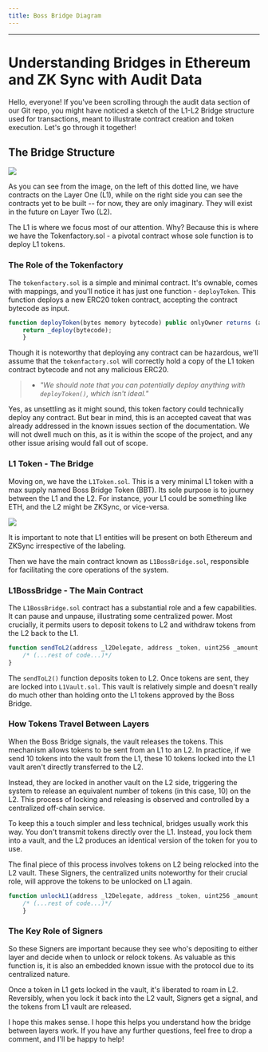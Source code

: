 ```yaml
---
title: Boss Bridge Diagram
---
```




---

# Understanding Bridges in Ethereum and ZK Sync with Audit Data

Hello, everyone! If you've been scrolling through the audit data section of our Git repo, you might have noticed a sketch of the L1-L2 Bridge structure used for transactions, meant to illustrate contract creation and token execution. Let's go through it together!

## The Bridge Structure

![](https://cdn.videotap.com/rIxjCdQQCX2uJutT8w6U-12.43.png)

As you can see from the image, on the left of this dotted line, we have contracts on the Layer One (L1), while on the right side you can see the contracts yet to be built -- for now, they are only imaginary. They will exist in the future on Layer Two (L2).

The L1 is where we focus most of our attention. Why? Because this is where we have the Tokenfactory.sol - a pivotal contract whose sole function is to deploy L1 tokens.

### The Role of the Tokenfactory

The `tokenfactory.sol` is a simple and minimal contract. It's ownable, comes with mappings, and you'll notice it has just one function - `deployToken`. This function deploys a new ERC20 token contract, accepting the contract bytecode as input.

```js
function deployToken(bytes memory bytecode) public onlyOwner returns (address){
    return _deploy(bytecode);
    }
```

Though it is noteworthy that deploying any contract can be hazardous, we'll assume that the `tokenfactory.sol` will correctly hold a copy of the L1 token contract bytecode and not any malicious ERC20.

> - _"We should note that you can potentially deploy anything with `deployToken()`, which isn't ideal."_

Yes, as unsettling as it might sound, this token factory could technically deploy any contract. But bear in mind, this is an accepted caveat that was already addressed in the known issues section of the documentation. We will not dwell much on this, as it is within the scope of the project, and any other issue arising would fall out of scope.

### L1 Token - The Bridge

Moving on, we have the `L1Token.sol`. This is a very minimal L1 token with a max supply named Boss Bridge Token (BBT). Its sole purpose is to journey between the L1 and the L2. For instance, your L1 could be something like ETH, and the L2 might be ZKSync, or vice-versa.

![](https://cdn.videotap.com/j1ojbfHNdYgSRmp6YI6u-111.91.png)

It is important to note that L1 entities will be present on both Ethereum and ZKSync irrespective of the labeling.

Then we have the main contract known as `L1BossBridge.sol`, responsible for facilitating the core operations of the system.

### L1BossBridge - The Main Contract

The `L1BossBridge.sol` contract has a substantial role and a few capabilities. It can pause and unpause, illustrating some centralized power. Most crucially, it permits users to deposit tokens to L2 and withdraw tokens from the L2 back to the L1.

```js
function sendToL2(address _l2Delegate, address _token, uint256 _amount, uint256 _l2Gas, bytes calldata _data) external whenNotPaused returns (bytes memory){
    /* (...rest of code...)*/
}
```

The `sendToL2()` function deposits token to L2. Once tokens are sent, they are locked into `L1Vault.sol`. This vault is relatively simple and doesn't really do much other than holding onto the L1 tokens approved by the Boss Bridge.

### How Tokens Travel Between Layers

When the Boss Bridge signals, the vault releases the tokens. This mechanism allows tokens to be sent from an L1 to an L2. In practice, if we send 10 tokens into the vault from the L1, these 10 tokens locked into the L1 vault aren't directly transferred to the L2.

Instead, they are locked in another vault on the L2 side, triggering the system to release an equivalent number of tokens (in this case, 10) on the L2. This process of locking and releasing is observed and controlled by a centralized off-chain service.

To keep this a touch simpler and less technical, bridges usually work this way. You don't transmit tokens directly over the L1. Instead, you lock them into a vault, and the L2 produces an identical version of the token for you to use.

The final piece of this process involves tokens on L2 being relocked into the L2 vault. These Signers, the centralized units noteworthy for their crucial role, will approve the tokens to be unlocked on L1 again.

```js
function unlockL1(address _l2Delegate, address _token, uint256 _amount, bytes calldata _data) external whenNotPaused returns (bytes memory){
    /* (...rest of code...)*/
    }
```

### The Key Role of Signers

So these Signers are important because they see who's depositing to either layer and decide when to unlock or relock tokens. As valuable as this function is, it is also an embedded known issue with the protocol due to its centralized nature.

Once a token in L1 gets locked in the vault, it's liberated to roam in L2. Reversibly, when you lock it back into the L2 vault, Signers get a signal, and the tokens from L1 vault are released.

I hope this makes sense. I hope this helps you understand how the bridge between layers work. If you have any further questions, feel free to drop a comment, and I'll be happy to help!
